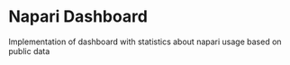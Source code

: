 # Napari Dashboard

Implementation of dashboard with statistics about napari usage based on public data 
